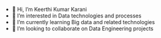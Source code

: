 - 👋 Hi, I’m Keerthi Kumar Karani
- 👀 I’m interested in Data technologies and processes
- 🌱 I’m currently learning Big data and related technologies
- 💞️ I’m looking to collaborate on Data Engineering projects


<!---
Karanikk/Karanikk is a ✨ special ✨ repository because its `README.md` (this file) appears on your GitHub profile.
You can click the Preview link to take a look at your changes.
--->
